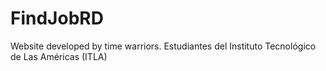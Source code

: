 # FindJobRD
Website developed by time warriors.
Estudiantes del Instituto Tecnológico de Las Américas (ITLA)
